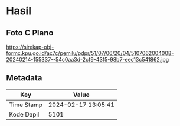 # Hasil

## Foto C Plano

https://sirekap-obj-formc.kpu.go.id/ac7c/pemilu/pdpr/51/07/06/20/04/5107062004008-20240214-155337--54c0aa3d-2cf9-43f5-98b7-eec13c541862.jpg


## Metadata

| Key        | Value               |
| ---------- | ------------------- |
| Time Stamp | 2024-02-17 13:05:41 |
| Kode Dapil | 5101                |



